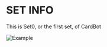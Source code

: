 # SET INFO
This is Set0, or the first set, of CardBot

![Example](https://card-bot.github.io/assets/set0/genericNoob.png)<br>
